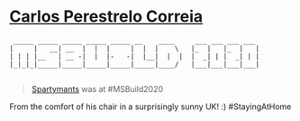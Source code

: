 # [Carlos Perestrelo Correia](https://www.linkedin.com/in/carlosperestrelocorreia)

```                                                       
 _____ _____ _____ _____ _____ __    ____     ___ ___ ___ ___ 
|     |   __| __  |  |  |     |  |  |    \   |_  |   |_  |   |
| | | |__   | __ -|  |  |-   -|  |__|  |  |  |  _| | |  _| | |
|_|_|_|_____|_____|_____|_____|_____|____/   |___|___|___|___|
                                                              
```
> [Spartymants](https://twitter.com/spartymants) was at #MSBuild2020

From the comfort of his chair in a surprisingly sunny UK! :) #StayingAtHome



